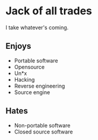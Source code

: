 # Jack of all trades
I take whatever's coming.

## Enjoys
- Portable software
- Opensource
- Un\*x
- Hacking
- Reverse engineering
- Source engine

## Hates
- Non-portable software
- Closed source software